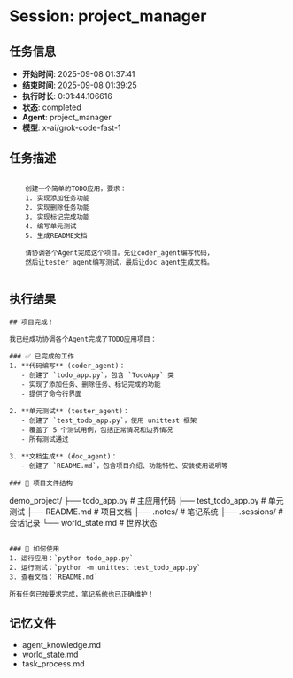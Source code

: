 # Session: project_manager

## 任务信息
- **开始时间**: 2025-09-08 01:37:41
- **结束时间**: 2025-09-08 01:39:25
- **执行时长**: 0:01:44.106616
- **状态**: completed
- **Agent**: project_manager
- **模型**: x-ai/grok-code-fast-1

## 任务描述
```

    创建一个简单的TODO应用，要求：
    1. 实现添加任务功能
    2. 实现删除任务功能
    3. 实现标记完成功能
    4. 编写单元测试
    5. 生成README文档
    
    请协调各个Agent完成这个项目。先让coder_agent编写代码，
    然后让tester_agent编写测试，最后让doc_agent生成文档。
    
```

## 执行结果
```
## 项目完成！

我已经成功协调各个Agent完成了TODO应用项目：

### ✅ 已完成的工作
1. **代码编写** (coder_agent)：
   - 创建了 `todo_app.py`，包含 `TodoApp` 类
   - 实现了添加任务、删除任务、标记完成的功能
   - 提供了命令行界面

2. **单元测试** (tester_agent)：
   - 创建了 `test_todo_app.py`，使用 unittest 框架
   - 覆盖了 5 个测试用例，包括正常情况和边界情况
   - 所有测试通过

3. **文档生成** (doc_agent)：
   - 创建了 `README.md`，包含项目介绍、功能特性、安装使用说明等

### 📁 项目文件结构
```
demo_project/
├── todo_app.py          # 主应用代码
├── test_todo_app.py     # 单元测试
├── README.md            # 项目文档
├── .notes/              # 笔记系统
├── .sessions/           # 会话记录
└── world_state.md       # 世界状态
```

### 🚀 如何使用
1. 运行应用：`python todo_app.py`
2. 运行测试：`python -m unittest test_todo_app.py`
3. 查看文档：`README.md`

所有任务已按要求完成，笔记系统也已正确维护！
```

## 记忆文件
- agent_knowledge.md
- world_state.md  
- task_process.md
